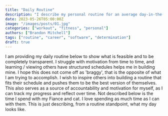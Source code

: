 ```yaml
---
title: "Daily Routine"
description: "I describe my personal routine for an average day-in-the-life of Brandon Mitchell"
date: 2023-05-26T05:00:00Z
image: "/images/posts/01.jpg"
categories: ["workout", "fitness", "personal"]
authors: ["Brandon Mitchell"]
tags: ["routine", "career", "software", "determination"]
draft: true
---
```



I am providing my daily routine below to show what is feasible and to be completely transparent. I struggle with motivation from time to time, and learning / viewing others have structured schedules helps me in building mine. I hope this does not come off as 'braggy', that is the opposite of what I am trying to accomplish. I wish to inspire others into building a routine that fits their schedule and pushes them to be the best version of themselves.  This also serves as a source of accountability and motivation for myself, as I can track my progress and reflect over time.
Not described below is the time I spend with my Fiance and cat. I love spending as much time as I can with them. This is just describing, from a routine standpoint, what my day looks like.
